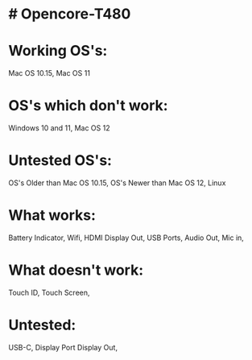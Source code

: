 # # Opencore-T480

# Working OS's:

Mac OS 10.15,
Mac OS 11

# OS's which don't work:

Windows 10 and 11,
Mac OS 12

# Untested OS's:

OS's Older than Mac OS 10.15,
OS's Newer than Mac OS 12,
Linux

# What works:

Battery Indicator,
Wifi,
HDMI Display Out,
USB Ports,
Audio Out,
Mic in,

# What doesn't work:

Touch ID,
Touch Screen,

# Untested:

USB-C,
Display Port Display Out,
